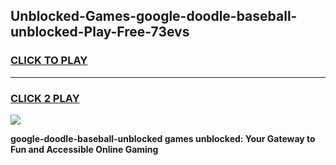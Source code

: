
## Unblocked-Games-google-doodle-baseball-unblocked-Play-Free-73evs
<h3>
<a href="https://premium76.site?title=google-doodle-baseball-unblocked&ref=21A">CLICK TO PLAY</a></h3>
<hr>

<h3>
<a href="https://premium76.site?title=google-doodle-baseball-unblocked&ref=21A">CLICK 2 PLAY</a>
  
</h3>

<a href="https://premium76.site?title=google-doodle-baseball-unblocked&ref=21A"><img src="https://clearcache.store/games.png"></a>


**google-doodle-baseball-unblocked games unblocked: Your Gateway to Fun and Accessible Online Gaming**
